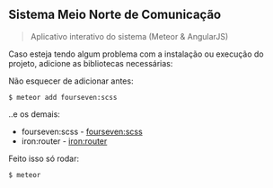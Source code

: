 ## Sistema Meio Norte de Comunicação

> Aplicativo interativo do sistema (Meteor & AngularJS)

Caso esteja tendo algum problema com a instalação ou execução do projeto, adicione as bibliotecas necessárias:

Não esquecer de adicionar antes:

    $ meteor add fourseven:scss

..e os demais:

 - fourseven:scss - [fourseven:scss](https://github.com/fourseven/meteor-scss)
 - iron:router - [iron:router](https://github.com/iron-meteor/iron-router)

Feito isso só rodar:

    $ meteor

